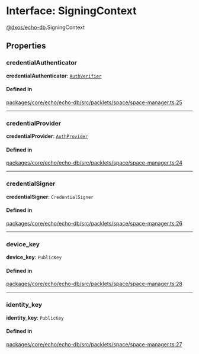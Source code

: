 # Interface: SigningContext

[@dxos/echo-db](../modules/dxos_echo_db.md).SigningContext

## Properties

### credentialAuthenticator

 **credentialAuthenticator**: [`AuthVerifier`](../types/dxos_echo_db.AuthVerifier.md)

#### Defined in

[packages/core/echo/echo-db/src/packlets/space/space-manager.ts:25](https://github.com/dxos/dxos/blob/main/packages/core/echo/echo-db/src/packlets/space/space-manager.ts#L25)

___

### credentialProvider

 **credentialProvider**: [`AuthProvider`](../types/dxos_echo_db.AuthProvider.md)

#### Defined in

[packages/core/echo/echo-db/src/packlets/space/space-manager.ts:24](https://github.com/dxos/dxos/blob/main/packages/core/echo/echo-db/src/packlets/space/space-manager.ts#L24)

___

### credentialSigner

 **credentialSigner**: `CredentialSigner`

#### Defined in

[packages/core/echo/echo-db/src/packlets/space/space-manager.ts:26](https://github.com/dxos/dxos/blob/main/packages/core/echo/echo-db/src/packlets/space/space-manager.ts#L26)

___

### device_key

 **device_key**: `PublicKey`

#### Defined in

[packages/core/echo/echo-db/src/packlets/space/space-manager.ts:28](https://github.com/dxos/dxos/blob/main/packages/core/echo/echo-db/src/packlets/space/space-manager.ts#L28)

___

### identity_key

 **identity_key**: `PublicKey`

#### Defined in

[packages/core/echo/echo-db/src/packlets/space/space-manager.ts:27](https://github.com/dxos/dxos/blob/main/packages/core/echo/echo-db/src/packlets/space/space-manager.ts#L27)
